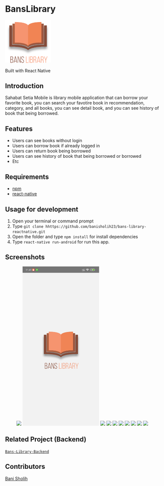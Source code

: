 # BansLibrary
<img width="150" src="./src/assets/image/banslibrary.png"/>
<p ">
  Built with React Native
</p>

## Introduction
Sahabat Setia Mobile is library mobile application that can borrow your favorite book, you can search your favotire book in recommendation, category, and all books, you can see detail book, and you can see history of book that being borrowed.

## Features
* Users can see books without login
* Users can borrow book if already logged in
* Users can return book being borrowed
* Users can see history of book that being borrowed or borrowed
* Etc

## Requirements
* [npm](https://www.npmjs.com/get-npm)
* [react-native](https://facebook.github.io/react-native/docs/getting-started)

## Usage for development
1. Open your terminal or command prompt
2. Type `git clone hhttps://github.com/banisholih23/bans-library-reactnative.git`
3. Open the folder and type `npm install` for install dependencies
4. Type `react-native run-android` for run this app.

## Screenshots
<div align="center">
    <img width="250" src=".src/assets/image/SS/splash.jpg">
    <img width="250" src="./src/assets/image/splash.jpg"/>
    <img width="250" src=".src/assets/image/SS/landing.jpg">
    <img width="250" src=".src/assets/image/SS/login.jpg">
    <img width="250" src=".src/assets/image/SS/home.jpg">
    <img width="250" src=".src/assets/image/SS/search.jpg">
    <img width="250" src=".src/assets/image/SS/detail.jpg">
    <img width="250" src=".src/assets/image/SS/alertBorrow.jpg">
    <img width="250" src=".src/assets/image/SS/return.jpg">
    <img width="250" src=".src/assets/image/SS/profile.jpg">
</div>

## Related Project (Backend)
[`Bans-Library-Backend`](https://github.com/banisholih23/bans-library-apps)

## Contributors
[Bani Sholih](https://github.com/banisholih23)
